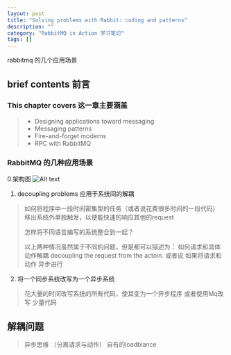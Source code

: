 ```yaml
---
layout: post
title: "Solving problems with Rabbit: coding and patterns"
description: ""
category: "RabbitMQ in Action 学习笔记"
tags: []
---
```


rabbitmq 的几个应用场景

## brief contents 前言

### This chapter covers 这一章主要涵盖
> - Designing applications toward messaging
> - Messaging patterns
> - Fire-and-forget moderns
> - RPC with RabbitMQ

### RabbitMQ 的几种应用场景

0.架构图
![Alt text](http://pic.yupoo.com/superthinker/DTqNHadr/AgDoP.jpg)

1. decoupling problems 应用于系统间的解耦

> 如何将程序中一段时间密集型的任务（或者说花费很多时间的一段代码）
> 移出系统外单独触发，以便能快速的响应其他的request
>
> 怎样将不同语言编写的系统整合到一起？
>
> 以上两种情况虽然属于不同的问题，但是都可以描述为： 如何请求和具体动作解耦
> decoupling the request from the actoin.
> 或者说 如果将请求和动作 异步进行

2. 将一个同步系统改写为一个异步系统

> 花大量的时间改写系统的所有代码，使其变为一个异步程序
> 或者使用Mq改写 少量代码

## 解耦问题

> 异步思维 （分离请求与动作）
> 自有的loadblance

